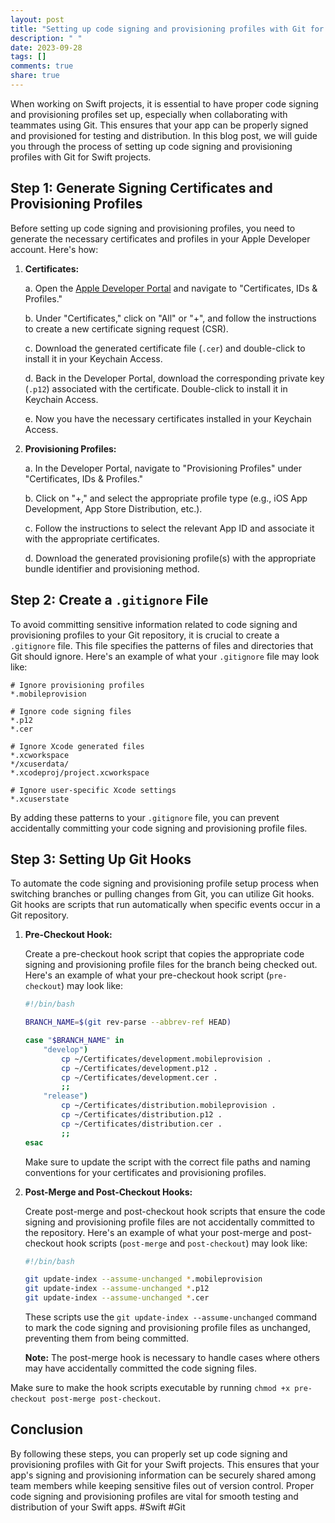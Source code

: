 ```yaml
---
layout: post
title: "Setting up code signing and provisioning profiles with Git for Swift projects"
description: " "
date: 2023-09-28
tags: []
comments: true
share: true
---
```


When working on Swift projects, it is essential to have proper code signing and provisioning profiles set up, especially when collaborating with teammates using Git. This ensures that your app can be properly signed and provisioned for testing and distribution. In this blog post, we will guide you through the process of setting up code signing and provisioning profiles with Git for Swift projects.

## Step 1: Generate Signing Certificates and Provisioning Profiles

Before setting up code signing and provisioning profiles, you need to generate the necessary certificates and profiles in your Apple Developer account. Here's how:

1. **Certificates:**

   a. Open the [Apple Developer Portal](https://developer.apple.com/account/) and navigate to "Certificates, IDs & Profiles."
   
   b. Under "Certificates," click on "All" or "+", and follow the instructions to create a new certificate signing request (CSR).

   c. Download the generated certificate file (`.cer`) and double-click to install it in your Keychain Access.

   d. Back in the Developer Portal, download the corresponding private key (`.p12`) associated with the certificate. Double-click to install it in Keychain Access.

   e. Now you have the necessary certificates installed in your Keychain Access.

2. **Provisioning Profiles:**

   a. In the Developer Portal, navigate to "Provisioning Profiles" under "Certificates, IDs & Profiles."

   b. Click on "+," and select the appropriate profile type (e.g., iOS App Development, App Store Distribution, etc.).

   c. Follow the instructions to select the relevant App ID and associate it with the appropriate certificates.

   d. Download the generated provisioning profile(s) with the appropriate bundle identifier and provisioning method.

## Step 2: Create a `.gitignore` File

To avoid committing sensitive information related to code signing and provisioning profiles to your Git repository, it is crucial to create a `.gitignore` file. This file specifies the patterns of files and directories that Git should ignore. Here's an example of what your `.gitignore` file may look like:

```git
# Ignore provisioning profiles
*.mobileprovision

# Ignore code signing files
*.p12
*.cer

# Ignore Xcode generated files
*.xcworkspace
*/xcuserdata/
*.xcodeproj/project.xcworkspace

# Ignore user-specific Xcode settings
*.xcuserstate
```

By adding these patterns to your `.gitignore` file, you can prevent accidentally committing your code signing and provisioning profile files.

## Step 3: Setting Up Git Hooks

To automate the code signing and provisioning profile setup process when switching branches or pulling changes from Git, you can utilize Git hooks. Git hooks are scripts that run automatically when specific events occur in a Git repository.

1. **Pre-Checkout Hook:**

   Create a pre-checkout hook script that copies the appropriate code signing and provisioning profile files for the branch being checked out. Here's an example of what your pre-checkout hook script (`pre-checkout`) may look like:

   ```bash
   #!/bin/bash

   BRANCH_NAME=$(git rev-parse --abbrev-ref HEAD)

   case "$BRANCH_NAME" in
       "develop")
           cp ~/Certificates/development.mobileprovision .
           cp ~/Certificates/development.p12 .
           cp ~/Certificates/development.cer .
           ;;
       "release")
           cp ~/Certificates/distribution.mobileprovision .
           cp ~/Certificates/distribution.p12 .
           cp ~/Certificates/distribution.cer .
           ;;
   esac
   ```

   Make sure to update the script with the correct file paths and naming conventions for your certificates and provisioning profiles.

2. **Post-Merge and Post-Checkout Hooks:**

   Create post-merge and post-checkout hook scripts that ensure the code signing and provisioning profile files are not accidentally committed to the repository. Here's an example of what your post-merge and post-checkout hook scripts (`post-merge` and `post-checkout`) may look like:

   ```bash
   #!/bin/bash

   git update-index --assume-unchanged *.mobileprovision
   git update-index --assume-unchanged *.p12
   git update-index --assume-unchanged *.cer
   ```

   These scripts use the `git update-index --assume-unchanged` command to mark the code signing and provisioning profile files as unchanged, preventing them from being committed.

   **Note:** The post-merge hook is necessary to handle cases where others may have accidentally committed the code signing files.

Make sure to make the hook scripts executable by running `chmod +x pre-checkout post-merge post-checkout`.

## Conclusion

By following these steps, you can properly set up code signing and provisioning profiles with Git for your Swift projects. This ensures that your app's signing and provisioning information can be securely shared among team members while keeping sensitive files out of version control. Proper code signing and provisioning profiles are vital for smooth testing and distribution of your Swift apps. #Swift #Git